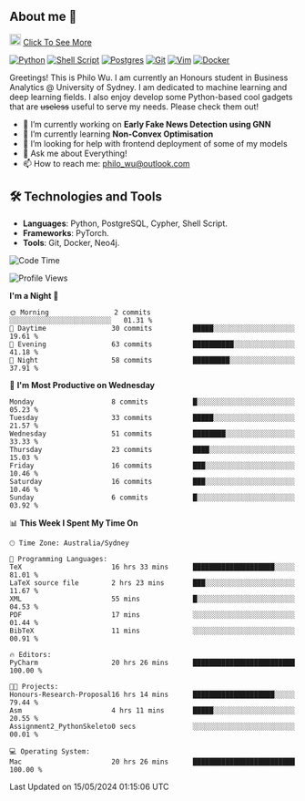 ## About me 🤗

<a href="#"><img src="https://media.giphy.com/media/hvRJCLFzcasrR4ia7z/giphy.gif" width="20px" height="20px"></a> [Click To See More](https://philowu.notion.site/philowu/Philo-Hao-Wu-8bc7b2a81217493399d7db22df70fbfd)

[![Python](https://img.shields.io/badge/python-3670A0?style=for-the-badge&logo=python&logoColor=ffdd54)](#)
[![Shell Script](https://img.shields.io/badge/shell_script-%23121011.svg?style=for-the-badge&logo=gnu-bash&logoColor=white)](#)
[![Postgres](https://img.shields.io/badge/postgres-%23316192.svg?style=for-the-badge&logo=postgresql&logoColor=white)](#)
[![Git](https://img.shields.io/badge/git-%23F05033.svg?style=for-the-badge&logo=git&logoColor=white)](#)
[![Vim](https://img.shields.io/badge/VIM-%2311AB00.svg?style=for-the-badge&logo=vim&logoColor=white)](#)
[![Docker](https://img.shields.io/badge/docker-%230db7ed.svg?style=for-the-badge&logo=docker&logoColor=white)](#)

Greetings! This is Philo Wu. I am currently an Honours student in Business Analytics \@ University of Sydney. I am dedicated to machine learning and deep learning fields. I also enjoy develop some Python-based cool gadgets that are ~~useless~~ useful to serve my needs. Please check them out!

- 🔭 I’m currently working on **Early Fake News Detection using GNN**
- 🌱 I’m currently learning **Non-Convex Optimisation**
- 🤔 I’m looking for help with frontend deployment of some of my models
- 💬 Ask me about Everything!
- 📫 How to reach me: philo_wu@outlook.com

## 🛠 Technologies and Tools
- **Languages**: Python, PostgreSQL, Cypher, Shell Script.
- **Frameworks**: PyTorch.
- **Tools**: Git, Docker, Neo4j.

<!--START_SECTION:waka-->
![Code Time](http://img.shields.io/badge/Code%20Time-149%20hrs%2029%20mins-blue)

![Profile Views](http://img.shields.io/badge/Profile%20Views-0-blue)

**I'm a Night 🦉** 

```text
🌞 Morning                2 commits           ░░░░░░░░░░░░░░░░░░░░░░░░░   01.31 % 
🌆 Daytime                30 commits          █████░░░░░░░░░░░░░░░░░░░░   19.61 % 
🌃 Evening                63 commits          ██████████░░░░░░░░░░░░░░░   41.18 % 
🌙 Night                  58 commits          █████████░░░░░░░░░░░░░░░░   37.91 % 
```
📅 **I'm Most Productive on Wednesday** 

```text
Monday                   8 commits           █░░░░░░░░░░░░░░░░░░░░░░░░   05.23 % 
Tuesday                  33 commits          █████░░░░░░░░░░░░░░░░░░░░   21.57 % 
Wednesday                51 commits          ████████░░░░░░░░░░░░░░░░░   33.33 % 
Thursday                 23 commits          ████░░░░░░░░░░░░░░░░░░░░░   15.03 % 
Friday                   16 commits          ███░░░░░░░░░░░░░░░░░░░░░░   10.46 % 
Saturday                 16 commits          ███░░░░░░░░░░░░░░░░░░░░░░   10.46 % 
Sunday                   6 commits           █░░░░░░░░░░░░░░░░░░░░░░░░   03.92 % 
```


📊 **This Week I Spent My Time On** 

```text
🕑︎ Time Zone: Australia/Sydney

💬 Programming Languages: 
TeX                      16 hrs 33 mins      ████████████████████░░░░░   81.01 % 
LaTeX source file        2 hrs 23 mins       ███░░░░░░░░░░░░░░░░░░░░░░   11.67 % 
XML                      55 mins             █░░░░░░░░░░░░░░░░░░░░░░░░   04.53 % 
PDF                      17 mins             ░░░░░░░░░░░░░░░░░░░░░░░░░   01.44 % 
BibTeX                   11 mins             ░░░░░░░░░░░░░░░░░░░░░░░░░   00.91 % 

🔥 Editors: 
PyCharm                  20 hrs 26 mins      █████████████████████████   100.00 % 

🐱‍💻 Projects: 
Honours-Research-Proposal16 hrs 14 mins      ████████████████████░░░░░   79.44 % 
Asm                      4 hrs 11 mins       █████░░░░░░░░░░░░░░░░░░░░   20.55 % 
Assignment2_PythonSkeleto0 secs              ░░░░░░░░░░░░░░░░░░░░░░░░░   00.01 % 

💻 Operating System: 
Mac                      20 hrs 26 mins      █████████████████████████   100.00 % 
```


 Last Updated on 15/05/2024 01:15:06 UTC
<!--END_SECTION:waka-->
